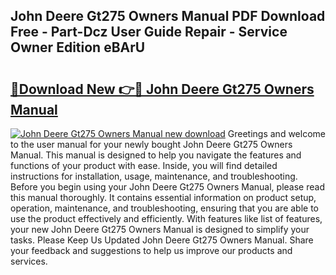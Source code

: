 ## John Deere Gt275 Owners Manual PDF Download Free - Part-Dcz User Guide Repair - Service Owner Edition eBArU

# <h2><a href="http://bc34578.oget.top/?id=John+Deere+Gt275+Owners+Manual">🔗Download New 👉🔴 John Deere Gt275 Owners Manual</a></h2>

[![John Deere Gt275 Owners Manual new download](https://i.imgur.com/5g1atiW.png)](http://bc34578.oget.top/?id=John+Deere+Gt275+Owners+Manual)
Greetings and welcome to the user manual for your newly bought John Deere Gt275 Owners Manual. This manual is designed to help you navigate the features and functions of your product with ease. Inside, you will find detailed instructions for installation, usage, maintenance, and troubleshooting. Before you begin using your John Deere Gt275 Owners Manual, please read this manual thoroughly. It contains essential information on product setup, operation, maintenance, and troubleshooting, ensuring that you are able to use the product effectively and efficiently. With features like list of features, your new John Deere Gt275 Owners Manual is designed to simplify your tasks. Please Keep Us Updated John Deere Gt275 Owners Manual. Share your feedback and suggestions to help us improve our products and services.
